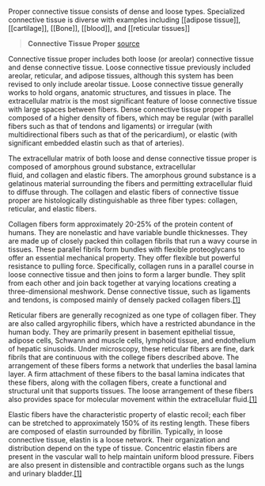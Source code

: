 Proper connective tissue consists of dense and loose types. Specialized connective tissue is diverse with examples including [[adipose tissue]], [[cartilage]], [[Bone]], [[blood]], and [[reticular tissues]]

> **Connective Tissue Proper** [source](https://www.ncbi.nlm.nih.gov/books/NBK538534/)

Connective tissue proper includes both loose (or areolar) connective tissue and dense connective tissue. Loose connective tissue previously included areolar, reticular, and adipose tissues, although this system has been revised to only include areolar tissue. Loose connective tissue generally works to hold organs, anatomic structures, and tissues in place. The extracellular matrix is the most significant feature of loose connective tissue with large spaces between fibers. Dense connective tissue proper is composed of a higher density of fibers, which may be regular (with parallel fibers such as that of tendons and ligaments) or irregular (with multidirectional fibers such as that of the pericardium), or elastic (with significant embedded elastin such as that of arteries). 

The extracellular matrix of both loose and dense connective tissue proper is composed of amorphous ground substance, extracellular fluid, and collagen and elastic fibers. The amorphous ground substance is a gelatinous material surrounding the fibers and permitting extracellular fluid to diffuse through. The collagen and elastic fibers of connective tissue proper are histologically distinguishable as three fiber types: collagen, reticular, and elastic fibers. 

Collagen fibers form approximately 20-25% of the protein content of humans. They are nonelastic and have variable bundle thicknesses. They are made up of closely packed thin collagen fibrils that run a wavy course in tissues. These parallel fibrils form bundles with flexible proteoglycans to offer an essential mechanical property. They offer flexible but powerful resistance to pulling force. Specifically, collagen runs in a parallel course in loose connective tissue and then joins to form a larger bundle. They split from each other and join back together at varying locations creating a three-dimensional meshwork. Dense connective tissue, such as ligaments and tendons, is composed mainly of densely packed collagen fibers.[[1]](https://www.ncbi.nlm.nih.gov/books/NBK538534/#)

Reticular fibers are generally recognized as one type of collagen fiber. They are also called argyrophilic fibers, which have a restricted abundance in the human body. They are primarily present in basement epithelial tissue, adipose cells, Schwann and muscle cells, lymphoid tissue, and endothelium of hepatic sinusoids. Under microscopy, these reticular fibers are fine, dark fibrils that are continuous with the college fibers described above. The arrangement of these fibers forms a network that underlies the basal lamina layer. A firm attachment of these fibers to the basal lamina indicates that these fibers, along with the collagen fibers, create a functional and structural unit that supports tissues. The loose arrangement of these fibers also provides space for molecular movement within the extracellular fluid.[[1]](https://www.ncbi.nlm.nih.gov/books/NBK538534/#)

Elastic fibers have the characteristic property of elastic recoil; each fiber can be stretched to approximately 150% of its resting length. These fibers are composed of elastin surrounded by fibrillin. Typically, in loose connective tissue, elastin is a loose network. Their organization and distribution depend on the type of tissue. Concentric elastin fibers are present in the vascular wall to help maintain uniform blood pressure. Fibers are also present in distensible and contractible organs such as the lungs and urinary bladder.[[1]](https://www.ncbi.nlm.nih.gov/books/NBK538534/#)